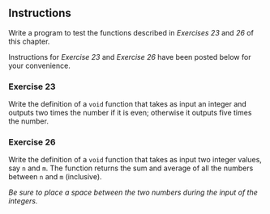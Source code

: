 ## Instructions
Write a program to test the functions described in *Exercises 23* and *26* of this chapter.

Instructions for *Exercise 23* and *Exercise 26* have been posted below for your convenience. 

### Exercise 23
Write the definition of a `void` function that takes as input an integer and outputs two times the number if it is even; otherwise it outputs five times the number.

### Exercise 26
Write the definition of a `void` function that takes as input two integer values, say `n` and `m`. The function returns the sum and average of all the numbers between `n` and `m` (inclusive). 

*Be sure to place a space between the two numbers during the input of the integers.*


